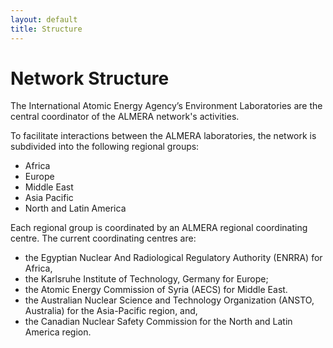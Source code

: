 ```yaml
---
layout: default
title: Structure
---
```


# Network Structure

The International Atomic Energy Agency’s Environment Laboratories are the central coordinator of the ALMERA network's activities.

To facilitate interactions between the ALMERA laboratories, the network is subdivided into the following regional groups:

- Africa
- Europe
- Middle East
- Asia Pacific
- North and Latin America

Each regional group is coordinated by an ALMERA regional coordinating centre. The current coordinating centres are:

- the Egyptian Nuclear And Radiological Regulatory Authority (ENRRA) for Africa,
- the Karlsruhe Institute of Technology, Germany for Europe;
- the Atomic Energy Commission of Syria (AECS) for Middle East.
- the Australian Nuclear Science and Technology Organization (ANSTO, Australia) for the Asia-Pacific region, and,
- the Canadian Nuclear Safety Commission for the North and Latin America region.
